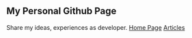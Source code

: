 ## My Personal Github Page
Share my ideas, experiences as developer.
[Home Page](https://ostadsgo.github.io)
[Articles](https://ostadsgo.github.io/blog)
